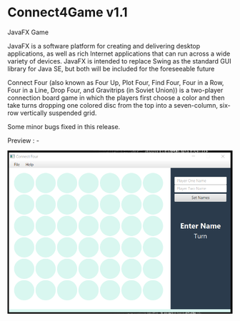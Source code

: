 # Connect4Game v1.1
JavaFX Game


JavaFX is a software platform for creating and delivering desktop applications, as well as rich Internet applications that can run across a wide variety of devices. JavaFX is intended to replace Swing as the standard GUI library for Java SE, but both will be included for the foreseeable future


Connect Four (also known as Four Up, Plot Four, Find Four, Four in a Row, Four in a Line, Drop Four, and Gravitrips (in Soviet Union)) is a two-player connection board game in which the players first choose a color and then take turns dropping one colored disc from the top into a seven-column, six-row vertically suspended grid.


Some minor bugs fixed in this release.

Preview : -

![alt](connect4game.png)
